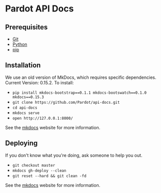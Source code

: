 # Pardot API Docs

## Prerequisites

* [Git](http://git-scm.com/)
* [Python](https://www.python.org/)
* [pip](https://pip.pypa.io/en/latest/)

## Installation
We use an old version of MkDocs, which requires specific dependencies. Current Version: 0.15.2. To install:
* `pip install mkdocs-bootstrap==0.1.1 mkdocs-bootswatch==0.1.0 mkdocs==0.15.3`
* `git clone https://github.com/Pardot/api-docs.git`
* `cd api-docs`
* `mkdocs serve`
* `open http://127.0.0.1:8000/`

See the [mkdocs](http://www.mkdocs.org/#getting-started) website for more information.

## Deploying

If you don't know what you're doing, ask someone to help you out.

* `git checkout master`
* `mkdocs gh-deploy --clean`
* `git reset --hard && git clean -fd`

See the [mkdocs](http://www.mkdocs.org/user-guide/deploying-your-docs/) website for more information.
